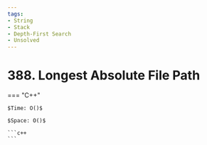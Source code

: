 ```yaml
---
tags:
- String
- Stack
- Depth-First Search
- Unsolved
---
```



# 388. Longest Absolute File Path

=== "C++"

    $Time: O()$

    $Space: O()$

    ```c++
    ```